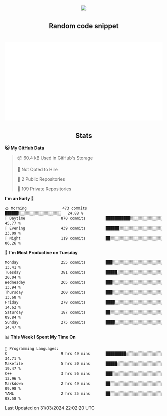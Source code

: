 <h1 align="center"><img src="https://readme-typing-svg.demolab.com?font=JetBrains+Mono&duration=3000&pause=1500&color=FE8019&center=true&multiline=true&repeat=false&random=false&width=600&height=60&lines=Welcome+to+my+page!;I'm+currently+learning+C%2C+Rust+and+C%2B%2B"></h1>

<h2 align="center">Random code snippet</h2>

<h1 align="center"><img src="assets/code_snippet.svg"></h1>

<h2 align="center">Stats</h2>

<!--START_SECTION:waka-->
**🐱 My GitHub Data** 

> 📦 60.4 kB Used in GitHub's Storage 
 > 
> 🚫 Not Opted to Hire
 > 
> 📜 2 Public Repositories 
 > 
> 🔑 109 Private Repositories 
 > 
**I'm an Early 🐤** 

```text
🌞 Morning                473 commits         ██████░░░░░░░░░░░░░░░░░░░   24.88 % 
🌆 Daytime                870 commits         ███████████░░░░░░░░░░░░░░   45.77 % 
🌃 Evening                439 commits         ██████░░░░░░░░░░░░░░░░░░░   23.09 % 
🌙 Night                  119 commits         ██░░░░░░░░░░░░░░░░░░░░░░░   06.26 % 
```
📅 **I'm Most Productive on Tuesday** 

```text
Monday                   255 commits         ███░░░░░░░░░░░░░░░░░░░░░░   13.41 % 
Tuesday                  381 commits         █████░░░░░░░░░░░░░░░░░░░░   20.04 % 
Wednesday                265 commits         ███░░░░░░░░░░░░░░░░░░░░░░   13.94 % 
Thursday                 260 commits         ███░░░░░░░░░░░░░░░░░░░░░░   13.68 % 
Friday                   278 commits         ████░░░░░░░░░░░░░░░░░░░░░   14.62 % 
Saturday                 187 commits         ██░░░░░░░░░░░░░░░░░░░░░░░   09.84 % 
Sunday                   275 commits         ████░░░░░░░░░░░░░░░░░░░░░   14.47 % 
```


📊 **This Week I Spent My Time On** 

```text
💬 Programming Languages: 
C                        9 hrs 49 mins       █████████░░░░░░░░░░░░░░░░   34.71 % 
Makefile                 5 hrs 30 mins       █████░░░░░░░░░░░░░░░░░░░░   19.47 % 
C++                      3 hrs 56 mins       ███░░░░░░░░░░░░░░░░░░░░░░   13.96 % 
Markdown                 2 hrs 49 mins       ██░░░░░░░░░░░░░░░░░░░░░░░   09.98 % 
YAML                     2 hrs 25 mins       ██░░░░░░░░░░░░░░░░░░░░░░░   08.58 % 
```


 Last Updated on 31/03/2024 22:02:20 UTC
<!--END_SECTION:waka-->
